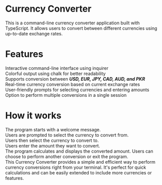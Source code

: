 # Currency Converter
This is a command-line currency converter application built with TypeScript. It allows users to convert between different currencies using up-to-date exchange rates.<br>

# Features
Interactive command-line interface using inquirer<br>
Colorful output using chalk for better readability<br>
Supports conversion between *****USD, EUR, JPY, CAD, AUD, and PKR*****<br>
Real-time currency conversion based on current exchange rates<br>
User-friendly prompts for selecting currencies and entering amounts<br>
Option to perform multiple conversions in a single session<br>
# How it works
The program starts with a welcome message.<br>
Users are prompted to select the currency to convert from.<br>
Users then select the currency to convert to.<br>
Users enter the amount they want to convert.<br>
The program calculates and displays the converted amount.
Users can choose to perform another conversion or exit the program.<br>
This Currency Converter provides a simple and efficient way to perform currency conversions right from your terminal. It's perfect for quick calculations and can be easily extended to include more currencies or features.
